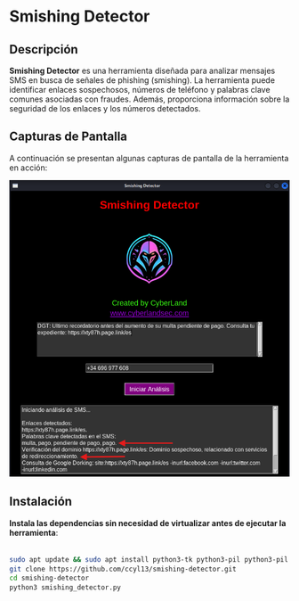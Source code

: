 # Smishing Detector

## Descripción

**Smishing Detector** es una herramienta diseñada para analizar mensajes SMS en busca de señales de phishing (smishing). La herramienta puede identificar enlaces sospechosos, números de teléfono y palabras clave comunes asociadas con fraudes. Además, proporciona información sobre la seguridad de los enlaces y los números detectados.

## Capturas de Pantalla

A continuación se presentan algunas capturas de pantalla de la herramienta en acción:

![Análisis de SMS](https://github.com/ccyl13/smishing-detector/blob/main/Analizando%20SMS.png?raw=true)


## Instalación

 **Instala las dependencias sin necesidad de virtualizar antes de ejecutar la herramienta**:
 
   ```bash

   sudo apt update && sudo apt install python3-tk python3-pil python3-pil.imagetk python3-requests python3-bs4
   git clone https://github.com/ccyl13/smishing-detector.git
   cd smishing-detector
   python3 smishing_detector.py
